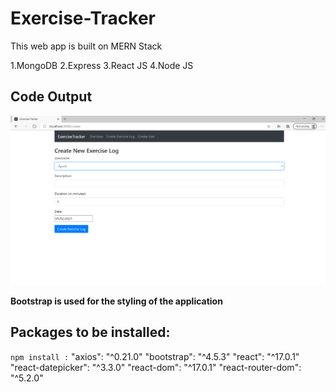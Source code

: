 # Exercise-Tracker
This web app is built on MERN Stack

1.MongoDB 2.Express 3.React JS 4.Node JS

## Code Output
[![Excercise Tracker](/ExcerciseTracker.png)]()

**Bootstrap is used for the styling of the application**

## Packages to be installed:

`npm install :`
"axios": "^0.21.0"
 "bootstrap": "^4.5.3"
  "react": "^17.0.1"
  "react-datepicker": "^3.3.0"
  "react-dom": "^17.0.1"
  "react-router-dom": "^5.2.0"
